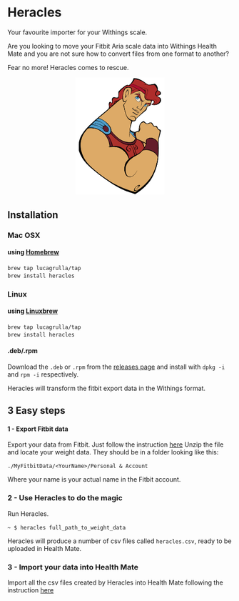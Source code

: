 # Heracles

Your favourite importer for your Withings scale.

Are you looking to move your Fitbit Aria scale data into Withings Health Mate and you are not sure how to convert files from one format to another?

Fear no more!
Heracles comes to rescue.

<div style="text-align: center">
    <img src="https://github.com/lucagrulla/heracles/blob/main/heracles.gif" alt="drawing" style="width:200px;"/>
</div>

## Installation

### Mac OSX

#### using [Homebrew](https://brew.sh)

```bash
brew tap lucagrulla/tap
brew install heracles
```

### Linux

#### using [Linuxbrew](https://linuxbrew.sh/brew/)

```bash
brew tap lucagrulla/tap
brew install heracles
```

#### .deb/.rpm

Download the ```.deb``` or ```.rpm``` from the [releases page](https://github.com/lucagrulla/heracles) and install with ````dpkg -i```` and ````rpm -i```` respectively.

Heracles will transform the fitbit export data in the Withings format.

## 3 Easy steps
#### 1 - Export Fitbit data
Export your data from Fitbit. Just follow the instruction [here](https://help.fitbit.com/articles/en_US/Help_article/1133.htm)
Unzip the file and locate your weight data.
They should be in a folder looking like this:
```
./MyFitbitData/<YourName>/Personal & Account
```
Where your name is your actual name in the Fitbit account.

### 2 - Use Heracles to do the magic
Run Heracles.
```console
~ $ heracles full_path_to_weight_data
```
Heracles will produce a number of csv files called `heracles.csv`, ready to be uploaded in Health Mate.

### 3 - Import your data into Health Mate
Import all the csv files created by Heracles into Health Mate following the instruction [here](https://support.withings.com/hc/en-us/articles/201491477-Health-Mate-Online-Dashboard-Importing-data)

